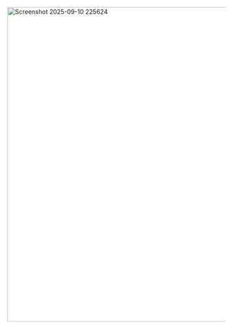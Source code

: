 
<img width="1301" height="725" alt="Screenshot 2025-09-10 225624" src="https://github.com/user-attachments/assets/7365b82c-d5a3-40fc-a607-a84cd37d8bc4" />
